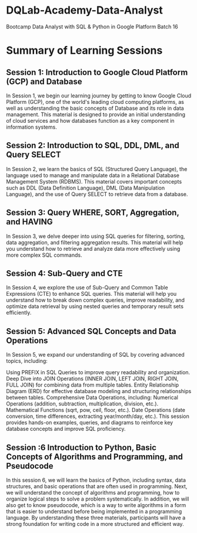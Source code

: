 # DQLab-Academy-Data-Analyst
Bootcamp Data Analyst with SQL &amp; Python in Google Platform Batch 16

# Summary of Learning Sessions

## **Session 1: Introduction to Google Cloud Platform (GCP) and Database** 
In Session 1, we begin our learning journey by getting to know Google Cloud Platform (GCP), one of the world's leading cloud computing platforms, as well as understanding the basic concepts of Database and its role in data management. This material is designed to provide an initial understanding of cloud services and how databases function as a key component in information systems.

## **Session 2: Introduction to SQL, DDL, DML, and Query SELECT** 
In Session 2, we learn the basics of SQL (Structured Query Language), the language used to manage and manipulate data in a Relational Database Management System (RDBMS). This material covers important concepts such as DDL (Data Definition Language), DML (Data Manipulation Language), and the use of Query SELECT to retrieve data from a database.

## **Session 3: Query WHERE, SORT, Aggregation, and HAVING**
In Session 3, we delve deeper into using SQL queries for filtering, sorting, data aggregation, and filtering aggregation results. This material will help you understand how to retrieve and analyze data more effectively using more complex SQL commands.

## **Session 4: Sub-Query and CTE**
In Session 4, we explore the use of Sub-Query and Common Table Expressions (CTE) to enhance SQL queries. This material will help you understand how to break down complex queries, improve readability, and optimize data retrieval by using nested queries and temporary result sets efficiently. 

## **Session 5: Advanced SQL Concepts and Data Operations**
In Session 5, we expand our understanding of SQL by covering advanced topics, including:

Using PREFIX in SQL Queries to improve query readability and organization.
Deep Dive into JOIN Operations (INNER JOIN, LEFT JOIN, RIGHT JOIN, FULL JOIN) for combining data from multiple tables.
Entity Relationship Diagram (ERD) for effective database modeling and structuring relationships between tables.
Comprehensive Data Operations, including:
Numerical Operations (addition, subtraction, multiplication, division, etc.).
Mathematical Functions (sqrt, pow, ceil, floor, etc.).
Date Operations (date conversion, time differences, extracting year/month/day, etc.).
This session provides hands-on examples, queries, and diagrams to reinforce key database concepts and improve SQL proficiency.

## **Session :6 Introduction to Python, Basic Concepts of Algorithms and Programming, and Pseudocode**
In this session 6, we will learn the basics of Python, including syntax, data structures, and basic operations that are often used in programming. Next, we will understand the concept of algorithms and programming, how to organize logical steps to solve a problem systematically.
In addition, we will also get to know pseudocode, which is a way to write algorithms in a form that is easier to understand before being implemented in a programming language. By understanding these three materials, participants will have a strong foundation for writing code in a more structured and efficient way.
